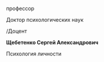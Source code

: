 профессор

Доктор психологических наук

/Доцент

**Щебетенко Сергей Александрович**

Психология личности